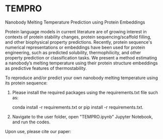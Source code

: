 # TEMPRO
Nanobody Melting Temperature Prediction using Protein Embeddings


Protein language models in current literature are of growing interest in contexts of protein stability changes, protein sequencing/scaffold filling, and other biophysical property predictions. Recently, protein sequence's numerical representations or embeddings have been used for protein engineering, such as predicted solubility, thermophilicity, and other property prediction or classification tasks. We present a method estimating a nanobody’s melting temperature using their protein structure embeddings as predictive features of thermostability.


To reproduce and/or predict your own nanobody melting temperature using its protein sequence:
1) Please install the required packages using the requirements.txt file such as:
   
   conda install -r requirements.txt
   or
   pip install -r requirements.txt.
   
2) Navigate to the user folder, open "TEMPRO.ipynb" Jupyter Notebook, and run the codes.


Upon use, please cite our paper:
